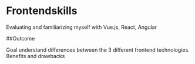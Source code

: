 # Frontendskills


Evaluating and familiarizing myself with Vue.js, React, Angular


##Outcome

Goal understand differences between the 3 different frontend technologies.
Benefits and drawbacks
